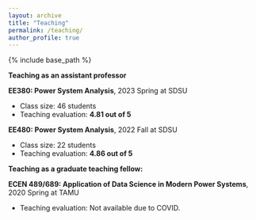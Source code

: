 ```yaml
---
layout: archive
title: "Teaching"
permalink: /teaching/
author_profile: true
---
```


{% include base_path %}

**Teaching as an assistant professor**

**EE380: Power System Analysis**, 2023 Spring at SDSU
* Class size: 46 students
* Teaching evaluation: **4.81 out of 5**

**EE480: Power System Analysis**, 2022 Fall at SDSU
* Class size: 22 students
* Teaching evaluation: **4.86 out of 5**


**Teaching as a graduate teaching fellow:**

**ECEN 489/689: Application of Data Science in Modern Power Systems**, 2020 Spring at TAMU
* Teaching evaluation: Not available due to COVID.
